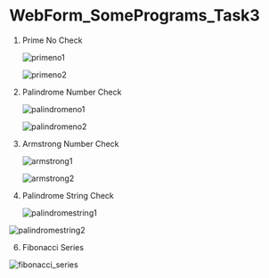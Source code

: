 # WebForm_SomePrograms_Task3

1. Prime No Check

    ![primeno1](https://github.com/thedevsafaf/some-programs-webforms-asp-dot-net/assets/85129653/eb3e8ad3-a2f8-44cf-9f02-6930767a8e55)
   
    ![primeno2](https://github.com/thedevsafaf/some-programs-webforms-asp-dot-net/assets/85129653/b6d31d67-d2ba-4257-8b08-04ce2b81e10d)

2. Palindrome Number Check

   ![palindromeno1](https://github.com/thedevsafaf/some-programs-webforms-asp-dot-net/assets/85129653/eda4af00-47e7-486c-9ebb-fafacab23f51)
   
   ![palindromeno2](https://github.com/thedevsafaf/some-programs-webforms-asp-dot-net/assets/85129653/2c869735-97d6-451e-8a74-10885b67c6c4)

3. Armstrong Number Check

    ![armstrong1](https://github.com/thedevsafaf/some-programs-webforms-asp-dot-net/assets/85129653/e05e8d97-3683-4cc5-88a1-727cd6db8abc)
  
    ![armstrong2](https://github.com/thedevsafaf/some-programs-webforms-asp-dot-net/assets/85129653/e0207817-3afe-43dd-97c7-a65d9411f4e6)

4. Palindrome String Check

   ![palindromestring1](https://github.com/thedevsafaf/some-programs-webforms-asp-dot-net/assets/85129653/7ec3d082-ff74-4603-8825-0fafc9c9be48)

![palindromestring2](https://github.com/thedevsafaf/some-programs-webforms-asp-dot-net/assets/85129653/5fd0c21d-139b-4e8d-9c61-aa9e7bf02e9c)

6. Fibonacci Series
    
![fibonacci_series](https://github.com/thedevsafaf/some-programs-webforms-asp-dot-net/assets/85129653/1ef31d43-6cc8-4850-acc9-af6f0a3e3232)



